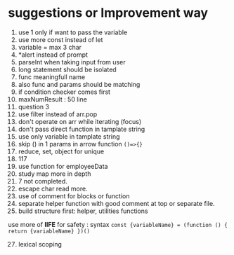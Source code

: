 # suggestions or Improvement way

1. use 1 only if want to pass the variable
2. use more const instead of let
3. variable = max 3 char
4. \*alert instead of prompt
5. parseInt when taking input from user
6. long statement should be isolated
7. func meaningfull name
8. also func and params should be matching
9. if condition checker comes first
10. maxNumResult : 50 line
11. question 3
12. use filter instead of arr.pop
13. don't operate on arr while iterating (focus)
14. don't pass direct function in tamplate string
15. use only variable in tamplate string
16. skip () in 1 params in arrow function `()=>{}`
17. reduce, set, object for unique
18. 117
19. use function for employeeData
20. study map more in depth
21. 7 not completed.
22. escape char read more.
23. use of comment for blocks or function
24. separate helper function with good comment at top or separate file.
25. build structure first: helper, utilities functions

use more of **IIFE** for safety : syntax
`const {variableName} = (function () { return {variableName} })()`

27. lexical scoping
